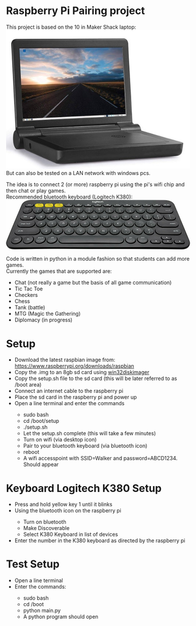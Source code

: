 <h1>Raspberry Pi Pairing project</h1>
This project is based on the 10 in Maker Shack laptop: <img src="images/makerShack.jpg"><br>
But can also be tested on a LAN network with windows pcs.<p>
The idea is to connect 2 (or more) raspberry pi using the pi's wifi chip and then chat or play games.
<br>Recommended bluetooth keyboard (Logitech K380):<br>
<img src="images/k380.jpg">
<p>
Code is written in python in a module fashion so that students can add more games.<br>
Currently the games that are supported are:
<ul>
  <li>Chat (not really a game but the basis of all game communication)</li>
  <li>Tic Tac Toe</li>
  <li>Checkers</li>
  <li>Chess</li>
  <li>Tank (battle)</li>
  <li>MTG (Magic the Gathering)</li>
  <li>Diplomacy (in progress)</li>
</ul>
<h1>Setup</h1>
<ul>
  <li>Download the latest raspbian image from: <a href="https://www.raspberrypi.org/downloads/raspbian">https://www.raspberrypi.org/downloads/raspbian</a></li>
  <li>Copy the .img to an 8gb sd card using <a href="https://www.sourceforge.net/projects/win32diskimager">win32diskimager</a></li>
  <li>Copy the setup.sh file to the sd card (this will be later referred to as /boot area)</li>
  <li>Connect an internet cable to the raspberry pi</li>
  <li>Place the sd card in the raspberry pi and power up</li>
  <li>Open a line terminal and enter the commands</li>
  <ul>
     <li>sudo bash</li>
     <li>cd /boot/setup</li>
     <li>./setup.sh</li>
     <li>Let the setup.sh complete (this will take a few minutes)</li>
     <li>Turn on wifi (via desktop icon)</li>
     <li>Pair to your bluetooth keyboard (via bluetooth icon)</li>
     <li>reboot</li>
     <li>A wifi accesspoint with SSID=Walker and password=ABCD1234. Should appear</li>
  </ul>
</ul>

<h1>Keyboard Logitech K380 Setup</h1>
<ul>
   <li>Press and hold yellow key 1 until it blinks</li>
   <li>Using the bluetooth icon on the raspberry pi</li>
     <ul>
       <li>Turn on bluetooth</li>
       <li>Make Discoverable</li>
       <li>Select K380 Keyboard in list of devices</li>
     </ul>
     <li>Enter the number in the K380 keyboard as directed by the raspberry pi</li>
</ul>

<h1>Test Setup</h1>
<ul>
   <li>Open a line terminal
   <li>Enter the commands:</li>
   <ul>
      <li>sudo bash</li>
      <li>cd /boot</li>
      <li>python main.py</li>
      <li>A python program should open</li>
   </ul>
</ul>